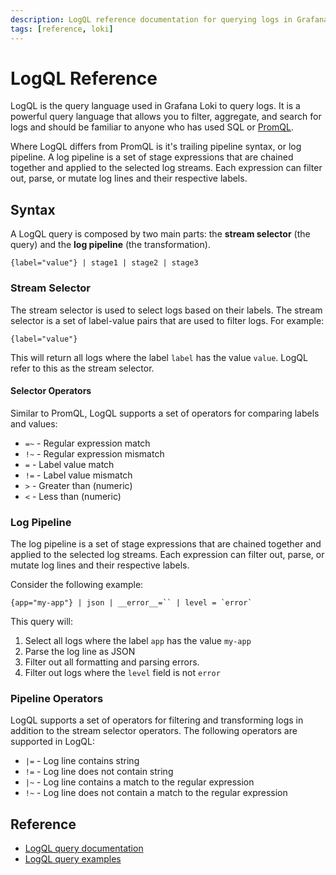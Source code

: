 ```yaml
---
description: LogQL reference documentation for querying logs in Grafana Loki.
tags: [reference, loki]
---
```

# LogQL Reference

LogQL is the query language used in Grafana Loki to query logs. It is a powerful query language that allows you to filter, aggregate, and search for logs and should be familiar to anyone who has used SQL or [PromQL](../metrics/promql.md).

Where LogQL differs from PromQL is it's trailing pipeline syntax, or log pipeline. A log pipeline is a set of stage expressions that are chained together and applied to the selected log streams. Each expression can filter out, parse, or mutate log lines and their respective labels.

## Syntax

A LogQL query is composed by two main parts: the **stream selector** (the query) and the **log pipeline** (the transformation).

```logql
{label="value"} | stage1 | stage2 | stage3
```

### Stream Selector

The stream selector is used to select logs based on their labels. The stream selector is a set of label-value pairs that are used to filter logs. For example:

```logql
{label="value"}
```

This will return all logs where the label `label` has the value `value`. LogQL refer to this as the stream selector.

#### Selector Operators

Similar to PromQL, LogQL supports a set of operators for comparing labels and values:

- `=~` - Regular expression match
- `!~` - Regular expression mismatch
- `=` - Label value match
- `!=` - Label value mismatch
- `>` - Greater than (numeric)
- `<` - Less than (numeric)

### Log Pipeline

The log pipeline is a set of stage expressions that are chained together and applied to the selected log streams. Each expression can filter out, parse, or mutate log lines and their respective labels.

Consider the following example:

```logql
{app="my-app"} | json | __error__=`` | level = `error`
```

This query will:

1. Select all logs where the label `app` has the value `my-app`
2. Parse the log line as JSON
3. Filter out all formatting and parsing errors.
4. Filter out logs where the `level` field is not `error`

### Pipeline Operators

LogQL supports a set of operators for filtering and transforming logs in addition to the stream selector operators. The following operators are supported in LogQL:

- `|=` - Log line contains string
- `!=` - Log line does not contain string
- `|~` - Log line contains a match to the regular expression
- `!~` - Log line does not contain a match to the regular expression

## Reference

- [LogQL query documentation](https://grafana.com/docs/loki/latest/query/log_queries/)
- [LogQL query examples](https://grafana.com/docs/loki/latest/query/query_examples/)
